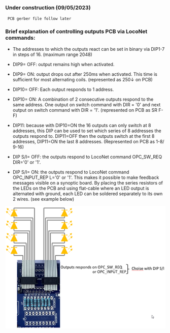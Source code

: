 ### Under construction (09/05/2023)

     PCB gerber file follow later

### Brief explanation of controlling outputs PCB via LocoNet commands:

- The addresses to which the outputs react can be set in binary via DIP1-7 in steps of 16. (maximum range 2048)

- DIP9= OFF: output remains high when activated.

- DIP9= ON: output drops out after 250ms when activated. This time is sufficient for most alternating coils. (represented as 250↓ on PCB)

- DIP10= OFF: Each output responds to 1 address.

- DIP10= ON: A combination of 2 consecutive outputs respond to the same address. One output on switch command with DIR = '0' and next output on switch command with DIR = '1'. (represented on PCB as SR F-F)

- DIP11: because with DIP10=ON the 16 outputs can only switch at 8 addresses, this DIP can be used to set which series of 8 addresses the outputs respond to. DIP11=OFF then the outputs switch at the first 8 addresses, DIP11=ON the last 8 addresses. (Represented on PCB as 1-8/ 9-16)

- DIP S/I= OFF: the outputs respond to LocoNet command OPC_SW_REQ DIR='0' or '1'.

- DIP S/I= ON: the outputs respond to LocoNet command OPC_INPUT_REP L='0' or '1'. This makes it possible to make feedback messages visible on a synoptic board. By placing the series resistors of the LEDs on the PCB and using flat-cable where an LED output is alternated with ground, each LED can be soldered separately to its own 2 wires. (see example below)

<img alt="open opps 1" src=https://github.com/GeertGiebens/DIY_LocoNet_S88_DCC/blob/main/Files%20Output%20PCB/LocoNet_LED_connect.png>
